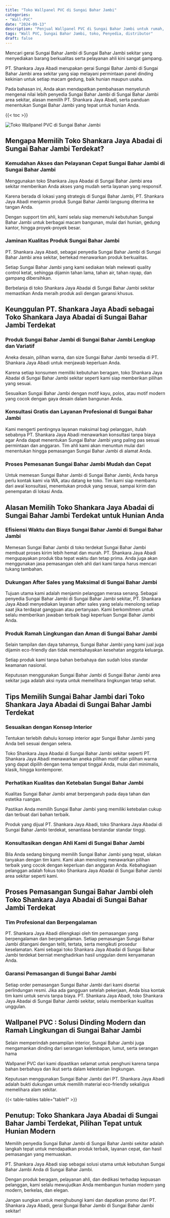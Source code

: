 ```yaml
---
title: "Toko Wallpanel PVC di Sungai Bahar Jambi"
categories: 
- "Wall-PVC"
date: "2024-09-13"
description: "Penjual Wallpanel PVC di Sungai Bahar Jambi untuk rumah, kantor, serta ritel. Material unggulan, variasi motif, pilihan warna elegan, beserta layanan pemasangan ditangani oleh tenaga ahli profesional dan garansi resmi!|Servis penyediaan Wallpanel PVC di Sungai Bahar Jambi bagi keperluan hunian, office, maupun ritel, beserta material berkualitas dan penempatan oleh teknisi ahli serta jaminan resmi.|Solusi Wallpanel PVC di Sungai Bahar Jambi yang terbukti untuk rumah, perkantoran, serta toko, bersama panel unggulan dan instalasi dikerjakan oleh tenaga ahli berpengalaman dan garansi resmi.|Penjualan Wallpanel PVC di Sungai Bahar Jambi untuk rumah, perkantoran, dan gerai, dengan panel terbaik dan penempatan dikerjakan oleh tenaga ahli profesional, disertai beserta garansi resmi.}"
tags: "Wall PVC, Sungai Bahar Jambi, toko, Penyedia, distributor"
draft: false
---
```


Mencari gerai Sungai Bahar Jambi di Sungai Bahar Jambi sekitar yang menyediakan barang berkualitas serta pelayanan ahli kini sangat gampang.

PT. Shankara Jaya Abadi merupakan gerai Sungai Bahar Jambi di Sungai Bahar Jambi area sekitar yang siap melayani permintaan panel dinding kekinian untuk setiap macam gedung, baik hunian maupun usaha.

Pada bahasan ini, Anda akan mendapatkan pembahasan menyeluruh mengenai nilai lebih penyedia Sungai Bahar Jambi di Sungai Bahar Jambi area sekitar, alasan memilih PT. Shankara Jaya Abadi, serta panduan menentukan Sungai Bahar Jambi yang tepat untuk hunian Anda.

{{< toc >}}

![Toko Wallpanel PVC di Sungai Bahar Jambi](/images/Wall-PVC/Toko-Wallpanel-PVC-di-Sungai-Bahar-Jambi.png)


## Mengapa Memilih Toko Shankara Jaya Abadai di Sungai Bahar Jambi Terdekat?

### Kemudahan Akses dan Pelayanan Cepat Sungai Bahar Jambi di Sungai Bahar Jambi

Menggunakan toko Shankara Jaya Abadai di Sungai Bahar Jambi area sekitar memberikan Anda akses yang mudah serta layanan yang responsif.

Karena berada di lokasi yang strategis di Sungai Bahar Jambi, PT. Shankara Jaya Abadi menjamin produk Sungai Bahar Jambi langsung diterima ke tangan Anda.

Dengan support tim ahli, kami selalu siap memenuhi kebutuhan Sungai Bahar Jambi untuk berbagai macam bangunan, mulai dari hunian, gedung kantor, hingga proyek-proyek besar.

### Jaminan Kualitas Produk Sungai Bahar Jambi

PT. Shankara Jaya Abadi, sebagai penyedia Sungai Bahar Jambi di Sungai Bahar Jambi area sekitar, bertekad menawarkan produk berkualitas.

Setiap Sungai Bahar Jambi yang kami sediakan telah melewati quality control ketat, sehingga dijamin tahan lama, tahan air, tahan rayap, dan gampang dibersihkan.

Berbelanja di toko Shankara Jaya Abadai di Sungai Bahar Jambi sekitar memastikan Anda meraih produk asli dengan garansi khusus.

## Keunggulan PT. Shankara Jaya Abadi sebagai Toko Shankara Jaya Abadai di Sungai Bahar Jambi Terdekat

### Produk Sungai Bahar Jambi di Sungai Bahar Jambi Lengkap dan Variatif

Aneka desain, pilihan warna, dan size Sungai Bahar Jambi tersedia di PT. Shankara Jaya Abadi untuk menjawab keperluan Anda.

Karena setiap konsumen memiliki kebutuhan beragam, toko Shankara Jaya Abadai di Sungai Bahar Jambi sekitar seperti kami siap memberikan pilihan yang sesuai.

Sesuaikan Sungai Bahar Jambi dengan motif kayu, polos, atau motif modern yang cocok dengan gaya desain dalam bangunan Anda.

### Konsultasi Gratis dan Layanan Profesional di Sungai Bahar Jambi

Kami mengerti pentingnya layanan maksimal bagi pelanggan, itulah sebabnya PT. Shankara Jaya Abadi menawarkan konsultasi tanpa biaya agar Anda dapat menentukan Sungai Bahar Jambi yang paling pas sesuai permintaan dan anggaran. Tim ahli kami akan menuntun mulai dari menentukan hingga pemasangan Sungai Bahar Jambi di alamat Anda.

### Proses Pemesanan Sungai Bahar Jambi Mudah dan Cepat

Untuk memesan Sungai Bahar Jambi di Sungai Bahar Jambi, Anda hanya perlu kontak kami via WA, atau datang ke toko. Tim kami siap membantu dari awal konsultasi, menentukan produk yang sesuai, sampai kirim dan penempatan di lokasi Anda.

## Alasan Memilih Toko Shankara Jaya Abadai di Sungai Bahar Jambi Terdekat untuk Hunian Anda

### Efisiensi Waktu dan Biaya Sungai Bahar Jambi di Sungai Bahar Jambi

Memesan Sungai Bahar Jambi di toko terdekat Sungai Bahar Jambi membuat proses kirim lebih hemat dan murah. PT. Shankara Jaya Abadi mengupayakan produk tiba tepat waktu dan tetap prima. Anda juga akan menggunakan jasa pemasangan oleh ahli dari kami tanpa harus mencari tukang tambahan.

### Dukungan After Sales yang Maksimal di Sungai Bahar Jambi

Tujuan utama kami adalah menjamin pelanggan merasa senang. Sebagai penyedia Sungai Bahar Jambi di Sungai Bahar Jambi sekitar, PT. Shankara Jaya Abadi menyediakan layanan after sales yang selalu menolong setiap saat jika terdapat gangguan atau pertanyaan. Kami berkomitmen untuk selalu memberikan jawaban terbaik bagi keperluan Sungai Bahar Jambi Anda.

### Produk Ramah Lingkungan dan Aman di Sungai Bahar Jambi

Selain tampilan dan daya tahannya, Sungai Bahar Jambi yang kami jual juga dijamin eco-friendly dan tidak membahayakan kesehatan anggota keluarga.

Setiap produk kami tanpa bahan berbahaya dan sudah lolos standar keamanan nasional.

Keputusan menggunakan Sungai Bahar Jambi di Sungai Bahar Jambi area sekitar juga adalah aksi nyata untuk memelihara lingkungan tetap sehat.

## Tips Memilih Sungai Bahar Jambi dari Toko Shankara Jaya Abadai di Sungai Bahar Jambi Terdekat

### Sesuaikan dengan Konsep Interior 

Tentukan terlebih dahulu konsep interior agar Sungai Bahar Jambi yang Anda beli sesuai dengan selera.

Toko Shankara Jaya Abadai di Sungai Bahar Jambi sekitar seperti PT. Shankara Jaya Abadi menawarkan aneka pilihan motif dan pilihan warna yang dapat dipilih dengan tema tempat tinggal Anda, mulai dari minimalis, klasik, hingga kontemporer.

### Perhatikan Kualitas dan Ketebalan Sungai Bahar Jambi

Kualitas Sungai Bahar Jambi amat berpengaruh pada daya tahan dan estetika ruangan.

Pastikan Anda memilih Sungai Bahar Jambi yang memiliki ketebalan cukup dan terbuat dari bahan terbaik.

Produk yang dijual PT. Shankara Jaya Abadi, toko Shankara Jaya Abadai di Sungai Bahar Jambi terdekat, senantiasa berstandar standar tinggi.

### Konsultasikan dengan Ahli Kami di Sungai Bahar Jambi

Bila Anda sedang bingung memilih Sungai Bahar Jambi yang tepat, silakan tanyakan dengan tim kami. Kami akan menolong menawarkan pilihan terbaik yang cocok dengan keperluan dan anggaran Anda. Kebahagiaan pelanggan adalah fokus toko Shankara Jaya Abadai di Sungai Bahar Jambi area sekitar seperti kami.

## Proses Pemasangan Sungai Bahar Jambi oleh Toko Shankara Jaya Abadai di Sungai Bahar Jambi Terdekat

### Tim Profesional dan Berpengalaman

PT. Shankara Jaya Abadi dilengkapi oleh tim pemasangan yang berpengalaman dan berpengalaman. Setiap pemasangan Sungai Bahar Jambi ditangani dengan teliti, tertata, serta mengikuti prosedur keselamatan. Kami sebagai toko Shankara Jaya Abadai di Sungai Bahar Jambi terdekat berniat menghadirkan hasil unggulan demi kenyamanan Anda.

### Garansi Pemasangan di Sungai Bahar Jambi

Setiap order pemasangan Sungai Bahar Jambi dari kami disertai perlindungan resmi. Jika ada gangguan setelah pekerjaan, Anda bisa kontak tim kami untuk servis tanpa biaya. PT. Shankara Jaya Abadi, toko Shankara Jaya Abadai di Sungai Bahar Jambi sekitar, selalu memberikan kualitas unggulan.

##  Wallpanel PVC : Solusi Dinding Modern dan Ramah Lingkungan di Sungai Bahar Jambi

Selain memperindah penampilan interior, Sungai Bahar Jambi juga mengamankan dinding dari serangan kelembapan, lumut, serta serangan hama

 Wallpanel PVC  dari kami dipastikan selamat untuk penghuni karena tanpa bahan berbahaya dan ikut serta dalam kelestarian lingkungan.

Keputusan menggunakan Sungai Bahar Jambi dari PT. Shankara Jaya Abadi adalah bukti dukungan untuk memilih material eco-friendly sekaligus memelihara alam sekitar.

{{< table-tables table="table1" >}}

## Penutup: Toko Shankara Jaya Abadai di Sungai Bahar Jambi Terdekat, Pilihan Tepat untuk Hunian Modern

Memilih penyedia Sungai Bahar Jambi di Sungai Bahar Jambi sekitar adalah langkah tepat untuk mendapatkan produk terbaik, layanan cepat, dan hasil pemasangan yang memuaskan.

PT. Shankara Jaya Abadi siap sebagai solusi utama untuk kebutuhan Sungai Bahar Jambi Anda di Sungai Bahar Jambi.

Dengan produk beragam, pelayanan ahli, dan dedikasi terhadap kepuasan pelanggan, kami selalu mewujudkan Anda membangun hunian modern yang modern, berkelas, dan elegan.

Jangan sungkan untuk menghubungi kami dan dapatkan promo dari PT. Shankara Jaya Abadi, gerai Sungai Bahar Jambi di Sungai Bahar Jambi sekitar!